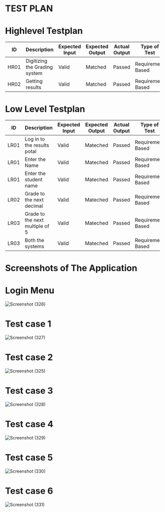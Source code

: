 
# TEST PLAN

# Highlevel Testplan

| ID | Description | Expected Input | Expected Output | Actual Output | Type of Test |
|----|-------------|----------|--------|---------------|--------------|
| HR01| Digitizing the Grading system | Valid | Matched| Passed | Requirement Based |
| HR02 | Getting results | Valid  | Matched  | Passed | Requirement Based |

# Low Level Testplan

| ID | Description | Expected Input | Expected Output | Actual Output | Type of Test |
|----|-------------|----------|--------|---------------|--------------|
| LR01| Log in to the results potal |  Valid | Mateched | Passed | Requirement Based |
| LR01| Enter the Name | Valid | Mateched | Passed | Requirement Based |
| LR01| Enter the student name| Valid | Mateched | Passed | Requirement Based |
| LR02 | Grade to the next decimal| Valid | Mateched | Passed | Requirement Based |
| LR03 | Grade to the next multiple of 5 |Valid | Mateched | Passed | Requirement Based |
| LR03| Both the systems | Valid | Mateched | Passed | Requirement Based |


# Screenshots of The Application

# Login Menu
![Screenshot (326)](https://user-images.githubusercontent.com/46382398/152686927-18d17739-030e-40b2-9606-6e508bf07c83.png)

# Test case 1 
![Screenshot (327)](https://user-images.githubusercontent.com/46382398/152687038-eac5b50b-eba3-4db6-a917-9bf4b664c298.png)

# Test case 2
![Screenshot (325)](https://user-images.githubusercontent.com/46382398/152687092-1e067713-226b-4ff2-bb18-87b68dc01722.png)

# Test case 3
![Screenshot (328)](https://user-images.githubusercontent.com/46382398/152687124-a6cd5050-9282-4de2-975d-0f58a714c3c9.png)

# Test case 4
![Screenshot (329)](https://user-images.githubusercontent.com/46382398/152687156-fc874d65-45fd-4db8-9d4d-094a3931afef.png)

# Test case 5
![Screenshot (330)](https://user-images.githubusercontent.com/46382398/152687182-f79f8d22-7d3d-402f-b3af-c8410f49bec3.png)

# Test case 6
![Screenshot (331)](https://user-images.githubusercontent.com/46382398/152687195-f31bf236-1009-4664-bfab-f37b41a57c67.png)
